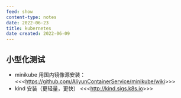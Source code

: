 ```yaml
---
feed: show
content-type: notes
date: 2022-06-23
title: kubernetes
date created: 2022-06-09
---
```


## 小型化测试

- minikube 用国内镜像源安装：
	<<<<https://github.com/AliyunContainerService/minikube/wiki>>>>
- kind 安装（更轻量，更快）
	<<<<http://kind.sigs.k8s.io>>>>
